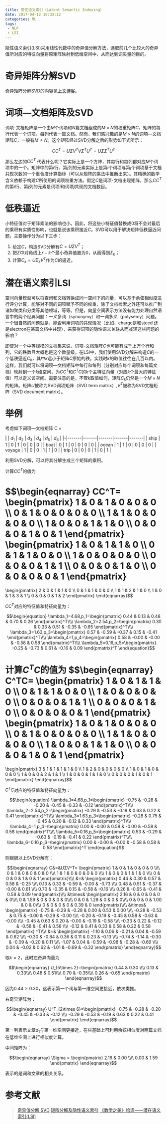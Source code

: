 ```yaml
---
title: 隐性语义索引（Latent Semantic Indexing）
date: 2017-04-12 10:33:12
categories: ML
tags:
 - NLP
 - LSI
---
```


隐性语义索引(LSI)采用线性代数中的奇异值分解方法，选取前几个比较大的奇异值所对应的特征向量将原矩阵映射到低维空间中，从而达到词矢量的目的。

<!-- more -->

# 奇异矩阵分解SVD

奇异矩阵分解SVD的内容见[上文博客](/2017/04/12/%E5%A5%87%E5%BC%82%E5%80%BC%E5%88%86%E8%A7%A3-SVD/)。

# 词项—文档矩阵及SVD

词项-文档矩阵是一个由$M$个词项和$N$篇文档组成的$M×N$的权重矩阵$C$，矩阵的每行代表一个词项，每列代表一篇文档。然而，我们感兴趣的是$M×N$的词项—文档矩阵$C$，一般有$M\neq N$。这个矩阵经过SVD分解之后的形势如下式所示：

$$\begin{equation}
CC^T =UΣV^TVΣ^TU^T =UΣΣ^TU^T
\end{equation}$$

那么左边的$CC^T$ 代表什么呢？它实际上是一个方阵，其每行和每列都对应$M$个词项中的一个。矩阵中的第$i$行、第$j$列的元素实际上是第$i$个词项与第$j$个词项基于文档共现次数的一个重合度计算指标（可以从矩阵的乘法中推断出来）。其精确的数学含义依赖于构建$C$所使用的词项权重方法。假定$C$是词项-文档出现矩阵，那么$CC^T$的第$i$行、第$j$列的元素是词项$i$和词项$j$共现的文档数目。

# 低秩逼近

小特征值对于矩阵乘法的影响也小。因此，将这些小特征值替换成0将不会对最后的乘积有实质性影响，也就是说该乘积接近$C$。SVD可以用于解决矩阵低秩逼近问题，主要操作分为以下三步：

1. 给定$C$，构造SVD分解有$C = UΣV^T$；
2. 把$Σ$中对角线上$r-k$个最小奇异值置为0，从而得到$Σ_k$；
3. 计算$C_k = UΣ_kV^T$作为$C$的逼近。

# 潜在语义索引LSI

空间向量模型可以将查询和文档转换成同一空间下的向量，可以基于余弦相似度进行评分计算，能够对不同的词项赋予不同的权重，除了文档检索之外还可以推广到诸如聚类和分类等其他领域，等等。但是，向量空间表示方法没有能力处理自然语言中的两个经典问题：一义多词（synonymy）和一词多义（polysemy）问题。一个很自然的问题就是，能否利用词项的共现情况（比如，charge是和steed 还是electron在某篇文档中共现），来获得词项的隐性语义关联从而减轻这些问题的影响？

即使对一个中等规模的文档集来说，词项-文档矩阵$C$也可能有成千上万个行和列，它的秩数目大概也是这个数量级。在LSI中，我们使用SVD分解来构造$C$的一个低秩逼近$C_k$，其中$k$远小于矩阵$C$原始的秩。实践时$k$的取值往往在几百以内。这样，我们就可以将词项—文档矩阵中每行和每列（分别对应每个词项和每篇文档）映射到一个$k$维空间，为$CC^T$和$C^TC$的$k$个主特征向量（对应$k$个最大的特征值）可以定义该空间。需要注意的是，不管$k$取值如何，矩阵$C_k$仍然是一个$M × N$的矩阵。矩阵$U$被称为SVD词项矩阵（SVD term matrix）,$V^T$被称为SVD文档矩阵（SVD document matrix）。

# 举例

考虑如下词项—文档矩阵 C =


| | $d_1$ | $d_2$ | $d_3$ | $d_4$ | $d_5$ | $d_6$ |
|-|-------|-------|-------|-------|-------|
| ship | 1 | 0 | 1 | 0 | 0 | 0 |
| boat | 0 | 1 | 0 | 0 | 0 | 0 |
| ocean | 1 | 1 | 0 | 0 | 0 | 0 |
| voyage | 1 | 0 | 0 | 1 | 1 | 0 |
| trip | 0 | 0 | 0 | 1 | 0 | 1 |

利用SVD分解，可以将其分解生成三个矩阵的乘积。

计算$CC^T$的值为

$$\begin{eqnarray}
CC^T=
\begin{pmatrix}
1  &  0  &  1  &  0  &  0  &  0 \\\\
0  &  1  &  0  &  0  &  0  &  0 \\\\
1  &  1  &  0  &  0  &  0  &  0 \\\\
1  &  0  &  0  &  1  &  1  &  0 \\\\
0 & 0 & 0 & 1 & 0 & 1
\end{pmatrix}
\begin{pmatrix}
1  &  0  &  1  &  1  &  0 \\\\
0  &  1  &  1  &  0  &  0 \\\\
1  &  0  &  0  &  0  &  0 \\\\
0  &  0  &  0  &  1  &  1 \\\\
0  &  0  &  0  &  1  &  0 \\\\
0 & 0 & 0 & 0 & 1
\end{pmatrix}
=
\begin{pmatrix}
2  &  0  &  1  &  1  &  0 \\\\
0  &  1  &  1  &  0  &  0 \\\\
1  &  1  &  2  &  1  &  0 \\\\
1  &  0  &  1  &  3  &  1 \\\\
0 & 0 & 0 & 1 & 2
\end{pmatrix}
\end{eqnarray}$$

$CC^T$对应的特征值和特征向量为：

$$\begin{equation}
\lambda_1=4.68,p_1=\begin{pmatrix} 0.44  &  0.13  &  0.48  &  0.70  &  0.26 \end{pmatrix}^T\\\\
\lambda_2=2.54,p_2=\begin{pmatrix} 0.30  &  0.33  &  0.51  &  -0.35  &  -0.65 \end{pmatrix}^T\\\\
\lambda_3=1.63,p_3=\begin{pmatrix} 0.57  &  -0.59  &  -0.37  &  0.15  &  -0.41 \end{pmatrix}^T\\\\
\lambda_4=1,p_4=\begin{pmatrix} 0.58  &  -0.00  &  -0.00  &  -0.58  &  0.58 \end{pmatrix}^T\\\\
\lambda_5=0.16,p_5=\begin{pmatrix} -0.25  &  -0.73  &  0.61  &  -0.16  &  0.09 \end{pmatrix}^T
\end{equation}$$

计算$C^TC$的值为
$$\begin{eqnarray}
C^TC=
\begin{pmatrix}
1  &  0  &  1  &  1  &  0 \\\\
0  &  1  &  1  &  0  &  0 \\\\
1  &  0  &  0  &  0  &  0 \\\\
0  &  0  &  0  &  1  &  1 \\\\
0  &  0  &  0  &  1  &  0 \\\\
0 & 0 & 0 & 0 & 1
\end{pmatrix}
\begin{pmatrix}
1  &  0  &  1  &  0  &  0  &  0 \\\\
0  &  1  &  0  &  0  &  0  &  0 \\\\
1  &  1  &  0  &  0  &  0  &  0 \\\\
1  &  0  &  0  &  1  &  1  &  0 \\\\
0 & 0 & 0 & 1 & 0 & 1
\end{pmatrix}
=
\begin{pmatrix}
3  &  1  &  1  &  1  &  1  &  0 \\\\
1  &  2  &  0  &  0  &  0  &  0 \\\\
1  &  0  &  1  &  0  &  0  &  0 \\\\
1  &  0  &  0  &  2  &  1  &  1 \\\\
1  &  0  &  0  &  1  &  1  &  0 \\\\
0 & 0 & 0 & 1 & 0 & 1
\end{pmatrix}
\end{eqnarray}$$

$C^TC$对应的特征值和特征向量为：

$$\begin{equation}
\lambda_1=4.68,p_1=\begin{pmatrix} -0.75  &  -0.28  &  -0.20  &  -0.45  &  -0.33  &  -0.12 \end{pmatrix}^T\\\\
\lambda_2=2.54,p_2=\begin{pmatrix} -0.29  &  -0.53  &  -0.19  &  0.63  &  0.22  &  0.41 \end{pmatrix}^T\\\\
\lambda_3=1.63,p_3=\begin{pmatrix} -0.28  &  0.75  &  -0.45  &  0.20  &  -0.12  &  0.33 \end{pmatrix}^T\\\\
\lambda_4=1,p_4=\begin{pmatrix} 0.00  &  -0.00  &  0.58  &  -0.00  &  -0.58  &  0.58 \end{pmatrix}^T\\\\
\lambda_5=0.16,p_5=\begin{pmatrix} 0.53  &  -0.29  &  -0.63  &  -0.19  &  -0.41  &  0.22 \end{pmatrix}^T\\\\
\lambda_6=0.16,p_6=\begin{pmatrix} 0.00  &  -0.00  &  -0.00  &  -0.58  &  0.58  &  0.58 \end{pmatrix}^T
\end{equation}$$

则根据以上SVD分解有：

$$\begin{eqnarray}
C&=&UΣV^T=
\begin{pmatrix}
1 & 0 & 1 & 0 & 0 & 0 \\\\
0 & 1 & 0 & 0 & 0 & 0 \\\\
1 & 1 & 0 & 0 & 0 & 0 \\\\
1 & 0 & 0 & 1 & 1 & 0 \\\\
0 & 0 & 0 & 1 & 0 & 1
\end{pmatrix}\\\\
&=&
\begin{pmatrix}
0.44 & 0.30 & 0.57 & 0.58 & -0.25 \\\\
0.13 & 0.33 & -0.59 & -0.00 & -0.73 \\\\
0.48 & 0.51 & -0.37 & -0.00 & 0.61 \\\\
0.70 & -0.35 & 0.15 & -0.58 & -0.16 \\\\
0.26 & -0.65 & -0.41 & 0.58 & 0.09
\end{pmatrix}\\\\
&\times&
\begin{pmatrix}
2.16  &  0  &  0  &  0  &  0  &  0\\\\
0  &  1.59  &  0  &  0  &  0  &  0\\\\
0  &  0  &  1.28  &  0  &  0  &  0\\\\
0  &  0  &  0  &  1.00  &  0  &  0\\\\
0 & 0 & 0 & 0 & 0.39  &  0
\end{pmatrix}\\\\
&\times&
\begin{pmatrix}
-0.75 & -0.29 & -0.28 & 0.00 & 0.53 & 0.00 \\\\
-0.28 & -0.53 & 0.75 & -0.00 & -0.29 & -0.00 \\\\
-0.20 & -0.19 & -0.45 & 0.58 & -0.63 & -0.00 \\\\
-0.45 & 0.63 & 0.20 & -0.00 & -0.19 & -0.58 \\\\
-0.33 & 0.22 & -0.12 & -0.58 & -0.41 & 0.58 \\\\
-0.12 & 0.41 & 0.33 & 0.58 & 0.22 & 0.58
\end{pmatrix} ^T\\\\
&=&
\begin{pmatrix}
-1.10 & 0.06 & -0.21 & 0.04 & -0.59 & 0.62 \\\\
-0.30 & -0.84 & 0.36 & 0.11 & 0.23 & -0.13 \\\\
-0.74 & -1.14 & -0.30 & -0.09 & -0.20 & 0.11 \\\\
-1.07 & 0.04 & -0.59 & -0.98 & -0.28 & -0.69 \\\\
0.04 & -0.02 & 0.62 & -1.01 & -0.69 & -0.32
\end{pmatrix}
\end{eqnarray}$$

取$k=2$，此时左奇异向量为

$$\begin{eqnarray}
U_{5\times 2}=\begin{pmatrix}
0.44 & 0.30 \\\\
0.13 & 0.33\\\\
0.48 & 0.51\\\\
0.70 & -0.35\\\\
0.26 & -0.65
\end{pmatrix}
\end{eqnarray}$$

因为$0.44 \gt 0.30$，这表示第一个词与第一维空间更接近，依次类推。

右奇异矩阵为：

$$\begin{eqnarray}
U^T_{2\times 6}=\begin{pmatrix}
-0.75 & -0.28 & -0.20 & -0.45 & -0.33 & -0.12 \\\\
-0.29 & -0.53 & -0.19 & 0.63 & 0.22 & 0.41
\end{pmatrix}
\end{eqnarray}$$

第一列表示文章$d_1$与第一维空间更接近，在些基础上可利用余弦相似度对两篇文档在低维空间上进行相似度计算。

中间矩阵为：

$$\begin{eqnarray}
\Sigma = \begin{pmatrix}
2.16 & 0.00 \\\\
0.00 & 1.59
\end{pmatrix}
\end{eqnarray}$$

表示的是词和文章的相关关系。


# 参考文献

>[奇异值分解 SVD](/2017/04/12/%E5%A5%87%E5%BC%82%E5%80%BC%E5%88%86%E8%A7%A3-SVD/)
>[矩阵分解及隐性语义索引](https://liqiangguo.files.wordpress.com/2011/06/lsi.pdf)
>[《数学之美》拾遗——潜在语义索引(LSI)](http://blog.csdn.net/google19890102/article/details/29591553)
